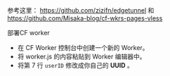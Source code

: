 参考这里： https://github.com/zizifn/edgetunnel 和    https://github.com/Misaka-blog/cf-wkrs-pages-vless

部署CF worker
   - 在 CF Worker 控制台中创建一个新的 Worker。
   - 将 worker.js 的内容粘贴到 Worker 编辑器中。
   - 将第 7 行 `userID` 修改成你自己的 **UUID** 。
